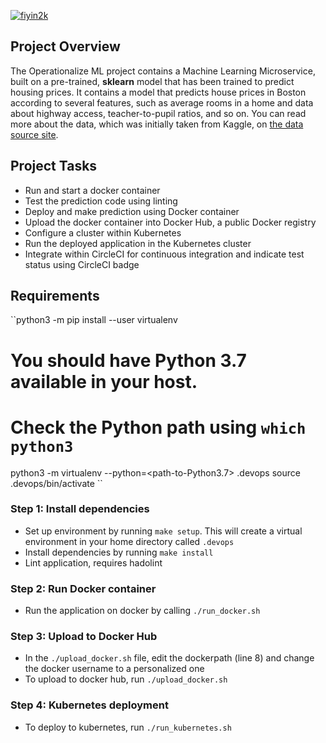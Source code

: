 [![fiyin2k](https://dl.circleci.com/status-badge/img/gh/fiyin2k/k8s-ops-ml/tree/main.svg?style=svg)](https://dl.circleci.com/status-badge/redirect/gh/fiyin2k/k8s-ops-ml/tree/main)
## Project Overview

The Operationalize ML project contains a Machine Learning Microservice, built on a pre-trained, **sklearn** model that has been trained to predict housing prices. It contains a model that predicts house prices in Boston according to several features, such as average rooms in a home and data about highway access, teacher-to-pupil ratios, and so on. You can read more about the data, which was initially taken from Kaggle, on [the data source site](https://www.kaggle.com/c/boston-housing). 

## Project Tasks

- Run and start a docker container
- Test the prediction code using linting
- Deploy and make prediction using Docker container
- Upload the docker container into Docker Hub, a public Docker registry
- Configure a cluster within Kubernetes
- Run the deployed application in the Kubernetes cluster
- Integrate within CircleCI for continuous integration and indicate test status using CircleCI badge

## Requirements
``python3 -m pip install --user virtualenv
# You should have Python 3.7 available in your host. 
# Check the Python path using `which python3`

python3 -m virtualenv --python=<path-to-Python3.7> .devops
source .devops/bin/activate
``




### Step 1: Install dependencies
- Set up  environment by running `make setup`. This will create a virtual environment in your home directory called `.devops`
- Install dependencies by running `make install`
- Lint application, requires hadolint

### Step 2: Run Docker container
- Run the application on docker by calling `./run_docker.sh`

### Step 3: Upload to Docker Hub
- In the `./upload_docker.sh` file, edit the dockerpath (line 8) and change the docker username to a personalized one 
- To upload to docker hub, run `./upload_docker.sh`

### Step 4: Kubernetes deployment
- To deploy to kubernetes, run `./run_kubernetes.sh`
